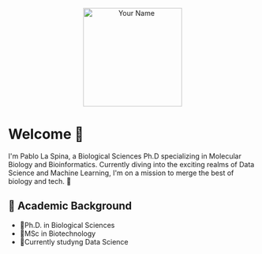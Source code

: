 <p align="center">
  <img src="your-profile-image-url" alt="Your Name" width="200"/>
</p>

# Welcome 👋

I'm Pablo La Spina, a Biological Sciences Ph.D specializing in Molecular Biology and Bioinformatics. Currently diving into the exciting realms of Data Science and Machine Learning, I'm on a mission to merge the best of biology and tech. 🔬

## 🧬 Academic Background

- 🧪Ph.D. in Biological Sciences
- 🧬MSc in Biotechnology
- 🌱Currently studyng Data Science

<!--
**LaSpi21/LaSpi21** is a ✨ _special_ ✨ repository because its `README.md` (this file) appears on your GitHub profile.

Here are some ideas to get you started:

- 🔭 I’m currently working on ...
- 🌱 I’m currently learning ...
- 👯 I’m looking to collaborate on ...
- 🤔 I’m looking for help with ...
- 💬 Ask me about ...
- 📫 How to reach me: ...
- 😄 Pronouns: ...
- ⚡ Fun fact: ...
-->
